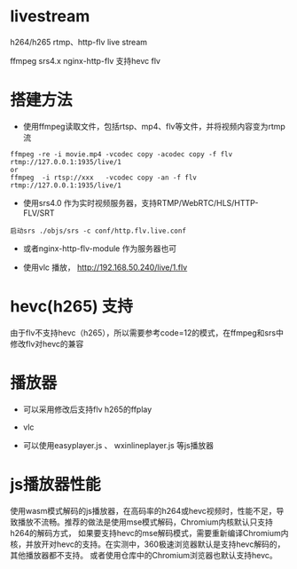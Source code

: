 # livestream

h264/h265 rtmp、http-flv live stream

ffmpeg srs4.x nginx-http-flv 支持hevc flv


# 搭建方法

- 使用ffmpeg读取文件，包括rtsp、mp4、flv等文件，并将视频内容变为rtmp流

~~~
ffmpeg -re -i movie.mp4 -vcodec copy -acodec copy -f flv rtmp://127.0.0.1:1935/live/1
or
ffmpeg  -i rtsp://xxx   -vcodec copy -an -f flv rtmp://127.0.0.1:1935/live/1
~~~

- 使用srs4.0 作为实时视频服务器，支持RTMP/WebRTC/HLS/HTTP-FLV/SRT

~~~
启动srs ./objs/srs -c conf/http.flv.live.conf
~~~

- 或者nginx-http-flv-module 作为服务器也可

- 使用vlc 播放， http://192.168.50.240/live/1.flv 

# hevc(h265) 支持

由于flv不支持hevc（h265），所以需要参考code=12的模式，在ffmpeg和srs中修改flv对hevc的兼容

# 播放器

- 可以采用修改后支持flv h265的ffplay

- vlc

- 可以使用easyplayer.js 、 wxinlineplayer.js 等js播放器

# js播放器性能

使用wasm模式解码的js播放器，在高码率的h264或hevc视频时，性能不足，导致播放不流畅。推荐的做法是使用mse模式解码，Chromium内核默认只支持h264的解码方式，
如果要支持hevc的mse解码模式，需要重新编译Chromium内核，并放开对hevc的支持。在实测中，360极速浏览器默认是支持hevc解码的，其他播放器都不支持。
或者使用仓库中的Chromium浏览器也默认支持hevc。
